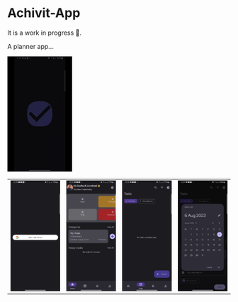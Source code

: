 # Achivit-App

It is a work in progress 🚧.

A planner app...

![Screen Record](https://github.com/Godzuche/Achivit-App/blob/master/app/screen-records/Screen_recording_Achivit.gif)


<table>
  <tr>
    <td>
      <img src="https://github.com/Godzuche/Achivit-App/blob/master/app/screenshots/auth_screen.png" alt="Auth" width = "200px">
    </td>
    <td>
      <img src="https://github.com/Godzuche/Achivit-App/blob/master/app/screenshots/img.png" alt="Home" width = "200px">
    </td>
    <td>
      <img src="https://github.com/Godzuche/Achivit-App/blob/master/app/screenshots/img_1.png" alt="Tasks" width = "200px">
    </td>
    <td>
      <img src="https://github.com/Godzuche/Achivit-App/blob/master/app/screenshots/img_10.png" alt="Date Picker" width = "200px">
    </td>
  </tr>
 <!-- <tr>
    <td>
      <img src="https://github.com/Godzuche/Achivit-App/blob/master/app/screenshots/img_1.png" alt="Tasks" width = "200px">
    </td>
    <td>
      <img src="https://github.com/Godzuche/Achivit-App/blob/master/app/screenshots/img_10.png" alt="Date Picker" width = "200px">
    </td>
  </tr> -->
</table>

   
